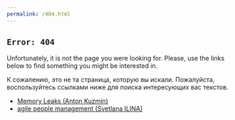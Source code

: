 ```yaml
---
permalink: /404.html
---
```


## `Error: 404`

Unfortunately, it is not the page you were looking for.
Please, use the links below to find something you might be interested in.


К сожалению, это не та страница, которую вы искали.
Пожалуйста, воспользуйтесь ссылками ниже для поиска интересующих вас текстов.

- [Memory Leaks (Anton Kuzmin)](https://blog.no-problem.cc/ak/)
- [agile people management (Svetlana ILINA)](https://blog.no-problem.cc/si/)
